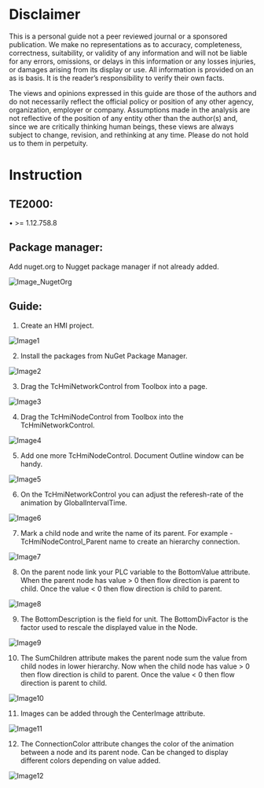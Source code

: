 # Disclaimer

This is a personal guide not a peer reviewed journal or a sponsored publication. We make no representations as to accuracy, completeness, correctness, suitability, or validity of any information and will not be liable for any errors, omissions, or delays in this information or any losses injuries, or damages arising from its display or use. All information is provided on an as is basis. It is the reader’s responsibility to verify their own facts.

The views and opinions expressed in this guide are those of the authors and do not necessarily reflect the official policy or position of any other agency, organization, employer or company. Assumptions made in the analysis are not reflective of the position of any entity other than the author(s) and, since we are critically thinking human beings, these views are always subject to change, revision, and rethinking at any time. Please do not hold us to them in perpetuity.

# Instruction

## TE2000:
• >= 1.12.758.8

## Package manager:

Add nuget.org to Nugget package manager if not already added.

![Image_NugetOrg](https://github.com/CsvGit/FrameworkControl_Network/assets/115890823/922d9da7-3b53-4bdb-b2a3-706d3d4c01f1)

## Guide:
1. Create an HMI project.

![Image1](https://github.com/CsvGit/FrameworkControl_Network/assets/115890823/1ed89c48-e3f9-4abd-8398-ca192d672f8b)

2. Install the packages from NuGet Package Manager.

![Image2](https://github.com/CsvGit/FrameworkControl_Network/assets/115890823/874df757-d203-40a9-b6be-853132a6e372)

3. Drag the TcHmiNetworkControl from Toolbox into a page.

![Image3](https://github.com/CsvGit/FrameworkControl_Network/assets/115890823/eb5ecabf-d2dc-413d-a156-abeab45f73ca)

4. Drag the TcHmiNodeControl from Toolbox into the TcHmiNetworkControl. 

![Image4](https://github.com/CsvGit/FrameworkControl_Network/assets/115890823/594fdb95-0553-478d-8d77-40832405ed1b)

5. Add one more TcHmiNodeControl. Document Outline window can be handy.

![Image5](https://github.com/CsvGit/FrameworkControl_Network/assets/115890823/96801fae-8ea3-45b5-b1d5-d63bec007613)

6. On the TcHmiNetworkControl you can adjust the referesh-rate of the animation by 
GlobalIntervalTime.

![Image6](https://github.com/CsvGit/FrameworkControl_Network/assets/115890823/edd03b64-625d-45c1-834c-8ee4eb4baf62)

7. Mark a child node and write the name of its parent. For example - TcHmiNodeControl_Parent
name to create an hierarchy connection.

![Image7](https://github.com/CsvGit/FrameworkControl_Network/assets/115890823/15302bbf-ee10-46a5-9f26-fb070b200351)

8. On the parent node link your PLC variable to the BottomValue attribute. When the parent node 
has value > 0 then flow direction is parent to child. Once the value < 0 then flow direction is child 
to parent. 

![Image8](https://github.com/CsvGit/FrameworkControl_Network/assets/115890823/87c219eb-270b-4358-82e9-6db1422787f0)

9. The BottomDescription is the field for unit. The BottomDivFactor is the factor used to rescale the 
displayed value in the Node.

![Image9](https://github.com/CsvGit/FrameworkControl_Network/assets/115890823/99702816-f793-4a48-b68b-8e2e6358861f)


10. The SumChildren attribute makes the parent node sum the value from child nodes in lower 
hierarchy. Now when the child node has value > 0 then flow direction is child to parent. Once the value < 0 then flow direction is parent to child.

![Image10](https://github.com/CsvGit/FrameworkControl_Network/assets/115890823/ac06c4b2-59ed-43aa-bfdc-c9305e7f7311)

11. Images can be added through the CenterImage attribute.

![Image11](https://github.com/CsvGit/FrameworkControl_Network/assets/115890823/44677689-82cb-4f6c-9616-1d78c59c4176)

12. The ConnectionColor attribute changes the color of the animation between a node and its 
parent node. Can be changed to display different colors depending on value added.

![Image12](https://github.com/CsvGit/FrameworkControl_Network/assets/115890823/d1af0e11-ba0e-4b98-bbbf-cc199c94e6ea)



